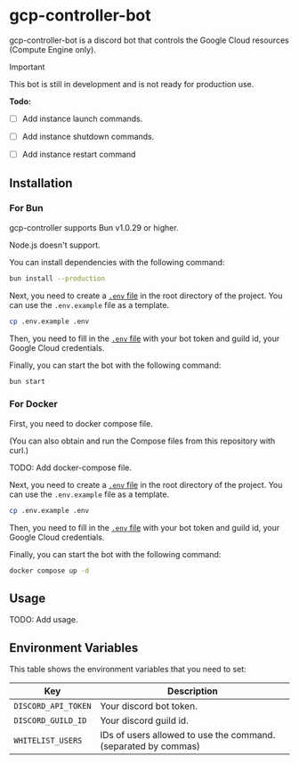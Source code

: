 # gcp-controller-bot

gcp-controller-bot is a discord bot that controls the Google Cloud resources (Compute Engine only).

> [!IMPORTANT]
>
> This bot is still in development and is not ready for production use.

**Todo:**

- [ ] Add instance launch commands.
- [ ] Add instance shutdown commands.

- [ ] Add instance restart command

## Installation

### For Bun

gcp-controller supports Bun v1.0.29 or higher.

Node.js doesn't support.

You can install dependencies with the following command:

```sh
bun install --production
```

Next, you need to create a [`.env` file][env-file] in the root directory of the project. You can use the `.env.example` file as a template.

```sh
cp .env.example .env
```

Then, you need to fill in the [`.env` file][env-file] with your bot token and guild id, your Google Cloud credentials.

Finally, you can start the bot with the following command:

```sh
bun start
```

### For Docker

First, you need to docker compose file.

(You can also obtain and run the Compose files from this repository with curl.)

TODO: Add docker-compose file.

Next, you need to create a [`.env` file][env-file] in the root directory of the project. You can use the `.env.example` file as a template.

```sh
cp .env.example .env
```

Then, you need to fill in the [`.env` file][env-file] with your bot token and guild id, your Google Cloud credentials.

Finally, you can start the bot with the following command:

```sh
docker compose up -d
```

## Usage

TODO: Add usage.

## Environment Variables

This table shows the environment variables that you need to set:

| Key | Description |
| --- | ----------- |
| `DISCORD_API_TOKEN` | Your discord bot token. |
| `DISCORD_GUILD_ID` | Your discord guild id. |
| `WHITELIST_USERS` | IDs of users allowed to use the command. (separated by commas) |

[env-file]: #environment-variables
